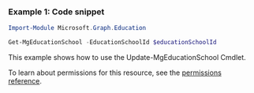 ### Example 1: Code snippet

```powershellImport-Module Microsoft.Graph.Education

Get-MgEducationSchool -EducationSchoolId $educationSchoolId
```
This example shows how to use the Update-MgEducationSchool Cmdlet.
To learn about permissions for this resource, see the [permissions reference](/graph/permissions-reference).

